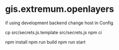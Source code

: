 # gis.extremum.openlayers

if using development backend change host in Config

cp src/secrets.js.template src/secrets.js
npm ci


npm install
npm run build
npm run start